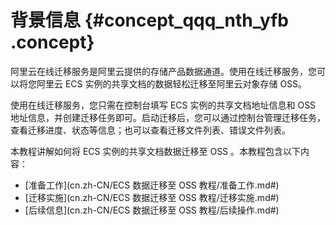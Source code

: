 # 背景信息 {#concept_qqq_nth_yfb .concept}

阿里云在线迁移服务是阿里云提供的存储产品数据通道。使用在线迁移服务，您可以将您阿里云 ECS 实例的共享文档的数据轻松迁移至阿里云对象存储 OSS。

使用在线迁移服务，您只需在控制台填写 ECS 实例的共享文档地址信息和 OSS 地址信息，并创建迁移任务即可。启动迁移后，您可以通过控制台管理迁移任务，查看迁移进度、状态等信息；也可以查看迁移文件列表、错误文件列表。

本教程讲解如何将 ECS 实例的共享文档数据迁移至 OSS 。本教程包含以下内容：

-   [准备工作](cn.zh-CN/ECS 数据迁移至 OSS 教程/准备工作.md#)
-   [迁移实施](cn.zh-CN/ECS 数据迁移至 OSS 教程/迁移实施.md#)
-   [后续信息](cn.zh-CN/ECS 数据迁移至 OSS 教程/后续操作.md#)


